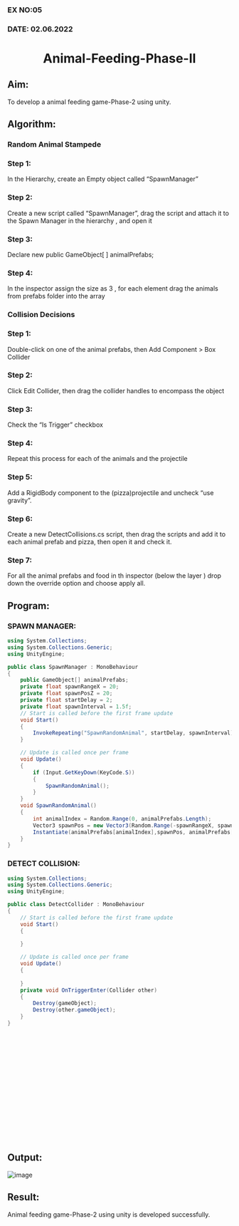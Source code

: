 ### EX NO:05 
### DATE: 02.06.2022
# <p align="center"> Animal-Feeding-Phase-II</p>

## Aim:
To develop a animal feeding game-Phase-2 using unity.

## Algorithm:
### Random Animal Stampede
### Step 1: 
In the Hierarchy, create an Empty object called “SpawnManager”
### Step 2: 
Create a new script called “SpawnManager”, drag the script and attach it to the Spawn Manager in the hierarchy , and open it
### Step 3:
Declare new public GameObject[ ] animalPrefabs;
### Step 4:
In the inspector assign the size as 3 , for each element drag the animals from prefabs folder into the array

### Collision Decisions
### Step 1: 
Double-click on one of the animal prefabs, then Add Component > Box Collider
### Step 2:
Click Edit Collider, then drag the collider handles to encompass the object
### Step 3:
Check the “Is Trigger” checkbox
### Step 4: 
Repeat this process for each of the animals and the projectile
### Step 5:
Add a RigidBody component to the (pizza)projectile and uncheck “use gravity”.
### Step 6:
Create a new DetectCollisions.cs script, then drag the scripts and add it to each animal prefab and pizza, then open it and check it.
### Step 7:
For all the animal prefabs and food in th inspector (below the  layer ) drop down the override option and choose apply all.

## Program:
### SPAWN MANAGER:
```c#
using System.Collections;
using System.Collections.Generic;
using UnityEngine;

public class SpawnManager : MonoBehaviour
{
    public GameObject[] animalPrefabs;
    private float spawnRangeX = 20;
    private float spawnPosZ = 20;
    private float startDelay = 2;
    private float spawnInterval = 1.5f;
    // Start is called before the first frame update
    void Start()
    {
        InvokeRepeating("SpawnRandomAnimal", startDelay, spawnInterval);
    }

    // Update is called once per frame
    void Update()
    {
        if (Input.GetKeyDown(KeyCode.S))
        {
            SpawnRandomAnimal();
        }
    }
    void SpawnRandomAnimal()
    {
        int animalIndex = Random.Range(0, animalPrefabs.Length);
        Vector3 spawnPos = new Vector3(Random.Range(-spawnRangeX, spawnRangeX), 0, spawnPosZ);
        Instantiate(animalPrefabs[animalIndex],spawnPos, animalPrefabs[animalIndex].transform.rotation);
    }
}
```
### DETECT COLLISION:
```c#
using System.Collections;
using System.Collections.Generic;
using UnityEngine;

public class DetectCollider : MonoBehaviour
{
    // Start is called before the first frame update
    void Start()
    {
        
    }

    // Update is called once per frame
    void Update()
    {
        
    }
    private void OnTriggerEnter(Collider other)
    {
        Destroy(gameObject);
        Destroy(other.gameObject);
    }
}
```
<br>
<br>
<br>
<br>
<br>
<br>
<br>
<br>
<br>
<br>
<br>
<br>
<br>
<br>

## Output:
![image](https://user-images.githubusercontent.com/75235402/173281422-3a001246-64cd-4bdd-b2ec-eaf0d3a2666a.png)


## Result:
Animal feeding game-Phase-2 using unity is developed successfully.
